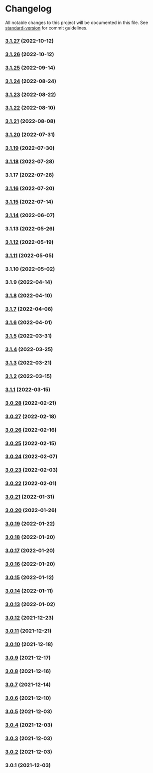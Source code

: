 # Changelog

All notable changes to this project will be documented in this file. See [standard-version](https://github.com/conventional-changelog/standard-version) for commit guidelines.

### [3.1.27](https://github.com/solucionesit365/tocBackend/compare/v3.1.26...v3.1.27) (2022-10-12)

### [3.1.26](https://github.com/solucionesit365/tocBackend/compare/v3.1.25...v3.1.26) (2022-10-12)

### [3.1.25](https://github.com/solucionesit365/tocBackend/compare/v3.1.24...v3.1.25) (2022-09-14)

### [3.1.24](https://github.com/solucionesit365/tocBackend/compare/v3.1.23...v3.1.24) (2022-08-24)

### [3.1.23](https://github.com/solucionesit365/tocBackend/compare/v3.1.22...v3.1.23) (2022-08-22)

### [3.1.22](https://github.com/solucionesit365/tocBackend/compare/v3.1.21...v3.1.22) (2022-08-10)

### [3.1.21](https://github.com/solucionesit365/tocBackend/compare/v3.1.20...v3.1.21) (2022-08-08)

### [3.1.20](https://github.com/solucionesit365/tocBackend/compare/v3.1.19...v3.1.20) (2022-07-31)

### [3.1.19](https://github.com/solucionesit365/tocBackend/compare/v3.1.18...v3.1.19) (2022-07-30)

### [3.1.18](https://github.com/solucionesit365/tocBackend/compare/v3.1.17...v3.1.18) (2022-07-28)

### 3.1.17 (2022-07-26)

### [3.1.16](https://github.com/solucionesit365/tocBackend/compare/v3.1.15...v3.1.16) (2022-07-20)

### [3.1.15](https://github.com/solucionesit365/tocBackend/compare/v3.1.11...v3.1.15) (2022-07-14)

### [3.1.14](https://github.com/solucionesit365/tocBackend/compare/v3.1.13...v3.1.14) (2022-06-07)

### 3.1.13 (2022-05-26)

### [3.1.12](https://github.com/solucionesit365/tocBackend/compare/v3.1.9...v3.1.12) (2022-05-19)

### [3.1.11](https://github.com/solucionesit365/tocBackend/compare/v3.1.10...v3.1.11) (2022-05-05)

### 3.1.10 (2022-05-02)

### 3.1.9 (2022-04-14)

### [3.1.8](https://github.com/HitSystems/tocBackend/compare/v3.1.7...v3.1.8) (2022-04-10)

### [3.1.7](https://github.com/HitSystems/tocBackend/compare/v3.1.6...v3.1.7) (2022-04-06)

### [3.1.6](https://github.com/HitSystems/tocBackend/compare/v3.1.5...v3.1.6) (2022-04-01)

### [3.1.5](https://github.com/HitSystems/tocBackend/compare/v3.1.4...v3.1.5) (2022-03-31)

### [3.1.4](https://github.com/HitSystems/tocBackend/compare/v3.1.3...v3.1.4) (2022-03-25)

### [3.1.3](https://github.com/HitSystems/tocBackend/compare/v3.1.2...v3.1.3) (2022-03-21)

### [3.1.2](https://github.com/HitSystems/tocBackend/compare/v3.1.1...v3.1.2) (2022-03-15)

### [3.1.1](https://github.com/HitSystems/tocBackend/compare/v3.0.3...v3.1.1) (2022-03-15)

### [3.0.28](https://github.com/HitSystems/tocBackend/compare/v3.0.27...v3.0.28) (2022-02-21)

### [3.0.27](https://github.com/HitSystems/tocBackend/compare/v3.0.26...v3.0.27) (2022-02-18)

### [3.0.26](https://github.com/HitSystems/tocBackend/compare/v3.0.25...v3.0.26) (2022-02-16)

### [3.0.25](https://github.com/HitSystems/tocBackend/compare/v3.0.24...v3.0.25) (2022-02-15)

### [3.0.24](https://github.com/HitSystems/tocBackend/compare/v3.0.23...v3.0.24) (2022-02-07)

### [3.0.23](https://github.com/HitSystems/tocBackend/compare/v3.0.22...v3.0.23) (2022-02-03)

### [3.0.22](https://github.com/HitSystems/tocBackend/compare/v3.0.21...v3.0.22) (2022-02-01)

### [3.0.21](https://github.com/HitSystems/tocBackend/compare/v3.0.20...v3.0.21) (2022-01-31)

### [3.0.20](https://github.com/HitSystems/tocBackend/compare/v3.0.19...v3.0.20) (2022-01-26)

### [3.0.19](https://github.com/HitSystems/tocBackend/compare/v3.0.18...v3.0.19) (2022-01-22)

### [3.0.18](https://github.com/HitSystems/tocBackend/compare/v3.0.17...v3.0.18) (2022-01-20)

### [3.0.17](https://github.com/HitSystems/tocBackend/compare/v3.0.16...v3.0.17) (2022-01-20)

### [3.0.16](https://github.com/HitSystems/tocBackend/compare/v3.0.15...v3.0.16) (2022-01-20)

### [3.0.15](https://github.com/HitSystems/tocBackend/compare/v3.0.14...v3.0.15) (2022-01-12)

### [3.0.14](https://github.com/HitSystems/tocBackend/compare/v3.0.13...v3.0.14) (2022-01-11)

### [3.0.13](https://github.com/HitSystems/tocBackend/compare/v3.0.12...v3.0.13) (2022-01-02)

### [3.0.12](https://github.com/HitSystems/tocBackend/compare/v3.0.11...v3.0.12) (2021-12-23)

### [3.0.11](https://github.com/HitSystems/tocBackend/compare/v3.0.10...v3.0.11) (2021-12-21)

### [3.0.10](https://github.com/HitSystems/tocBackend/compare/v3.0.9...v3.0.10) (2021-12-18)

### [3.0.9](https://github.com/HitSystems/tocBackend/compare/v3.0.8...v3.0.9) (2021-12-17)

### [3.0.8](https://github.com/HitSystems/tocBackend/compare/v3.0.7...v3.0.8) (2021-12-16)

### [3.0.7](https://github.com/HitSystems/tocBackend/compare/v3.0.6...v3.0.7) (2021-12-14)

### [3.0.6](https://github.com/HitSystems/tocBackend/compare/v3.0.4...v3.0.6) (2021-12-10)

### [3.0.5](https://github.com/hitsystems/tocBackend/compare/v3.0.3...v3.0.5) (2021-12-03)

### [3.0.4](https://github.com/HitSystems/tocBackend/compare/v3.0.3...v3.0.4) (2021-12-03)

### [3.0.3](https://github.com/HitSystems/tocBackend/compare/v3.0.2...v3.0.3) (2021-12-03)

### [3.0.2](https://github.com/HitSystems/tocBackend/compare/v3.0.1...v3.0.2) (2021-12-03)

### 3.0.1 (2021-12-03)
